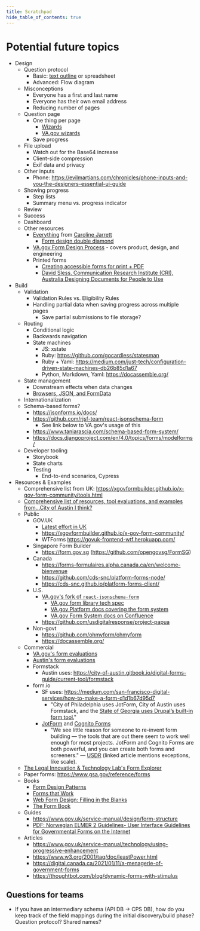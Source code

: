 ```yaml
---
title: Scratchpad
hide_table_of_contents: true
---
```


# Potential future topics

- Design
  - Question protocol
    - Basic: [text outline](https://github.com/department-of-veterans-affairs/va.gov-team/blob/master/products/pension/pension-outline.md) or spreadsheet
    - Advanced: Flow diagram
  - Misconceptions
    - Everyone has a first and last name
    - Everyone has their own email address
    - Reducing number of pages
  - Question page
    - One thing per page
      - [Wizards](https://www.nngroup.com/articles/wizards/)
      - [VA.gov wizards](https://design.va.gov/patterns/wizards)
    - Save progress
  - File upload
    - Watch out for the Base64 increase
    - Client-side compression
    - Exif data and privacy
  - Other inputs
    - Phone: https://evilmartians.com/chronicles/phone-inputs-and-you-the-designers-essential-ui-guide
  - Showing progress
    - Step lists
    - Summary menu vs. progress indicator
  - Review
  - Success
  - Dashboard
  - Other resources
    - [Everything](https://www.effortmark.co.uk/category/forms/) from [Caroline Jarrett](https://www.effortmark.co.uk/forms/more-advice-on-creating-better-forms/)
      - [Form design double diamond](https://www.slideshare.net/cjforms/how-to-design-a-better-form)
    - [VA.gov Form Design Process](https://github.com/department-of-veterans-affairs/va.gov-team/blob/b5a23efe054ae351306225787f77dee4840cd3fc/teams/vsa/design/getting-started-with-va.gov-forms.md#the-form-design-process) - covers product, design, and engineering
    - Printed forms
      - [Creating accessible forms for print + PDF](https://civicdesign.org/fieldguides/accessible-forms-print-pdf/)
      - [David Sless, Communication Research Institute (CRI), Australia Designing Documents for People to Use](https://scholar.google.com/citations?view_op=view_citation&citation_for_view=ahAiz88AAAAJ:O3NaXMp0MMsC)
- Build
  - Validation
    - Validation Rules vs. Eligibility Rules
    - Handling partial data when saving progress across multiple pages
      - Save partial submissions to file storage?
  - Routing
    - Conditional logic
    - Backwards navigation
    - State machines
      - JS: xstate
      - Ruby: https://github.com/gocardless/statesman
      - Ruby + Yaml: https://medium.com/just-tech/configuration-driven-state-machines-db26b85d1a67
      - Python, Markdown, Yaml: https://docassemble.org/
  - State management
    - Downstream effects when data changes
    - [Browsers, JSON, and FormData](https://blog.jim-nielsen.com/2022/browsers-json-formdata/)
  - Internationalization
  - Schema-based forms?
    - https://jsonforms.io/docs/
    - https://github.com/rjsf-team/react-jsonschema-form
      -  See link below to VA.gov's usage of this
    - https://www.taniarascia.com/schema-based-form-system/
    - https://docs.djangoproject.com/en/4.0/topics/forms/modelforms/
  - Developer tooling
    - Storybook
    - State charts
    - Testing
      - End-to-end scenarios, Cypress
- Resources & Examples
  - Comprehensive list from UK: https://xgovformbuilder.github.io/x-gov-form-community/tools.html
  - [Comprehensive list of resources, tool evaluations, and examples from...City of Austin I think?](https://docs.google.com/spreadsheets/d/1ov27dpfaFW9nk0mVIpshj5Sj5mxoKaQafk8W4oyvqws/edit)
  - Public
    - GOV.UK
      - [Latest effort in UK](https://gds.blog.gov.uk/2021/07/06/making-all-forms-on-gov-uk-accessible-easy-to-use-and-quick-to-process/)
      - https://xgovformbuilder.github.io/x-gov-form-community/
      - WTForms https://govuk-frontend-wtf.herokuapp.com/
    - Singapore Form Builder
      - https://form.gov.sg (https://github.com/opengovsg/FormSG)
    - Canada
      - https://forms-formulaires.alpha.canada.ca/en/welcome-bienvenue
      - https://github.com/cds-snc/platform-forms-node/
      - https://cds-snc.github.io/platform-forms-client/
    - U.S.
      - [VA.gov's fork of `react-jsonschema-form`](https://department-of-veterans-affairs.github.io/veteran-facing-services-tools/forms/)
        - [VA.gov form library tech spec](https://github.com/department-of-veterans-affairs/va.gov-team/blob/551d7f17ed1741f290eb6182695dd0984144fc11/platform/engineering/design-docs/2021-05-18-forms-library.md)
        - [VA.gov Platform docs covering the form system](https://depo-platform-documentation.scrollhelp.site/developer-docs/VA-Forms-System-Overview.2085355587.html)
        - [VA.gov Form System docs on Confluence](https://vfs.atlassian.net/wiki/spaces/FLT/pages/1998749743/Engineering+Docs)
      - https://github.com/usdigitalresponse/project-papua
    - Non-govt
      - https://github.com/ohmyform/ohmyform
      - https://docassemble.org/
  - Commercial
    - [VA.gov's form evaluations](https://vfs.atlassian.net/wiki/spaces/FLT/pages/2057634081/Form+Solution+Alternatives)
    - [Austin's form evaluations](https://docs.google.com/presentation/d/e/2PACX-1vQ_SZlJIFEZeSSYx_WwKKbmnnOhk_p3D7LPAyMGvtpCXBrlycSeNdXP6GMpBRGfcWh8MrUIMLrxcNQM/pub?start=false&loop=false&delayms=3000&slide=id.g28f2f0de0c_0_165)
    - Formstack
      - Austin uses: https://city-of-austin.gitbook.io/digital-forms-guide/current-tool/formstack
    - form.io
      - SF uses: https://medium.com/san-francisco-digital-services/how-to-make-a-form-d1d1b67d95d7
        - "City of Philadelphia uses JotForm, City of Austin uses Formstack, and the [State of Georgia uses Drupal’s built-in form tool.](https://georgiagov.atlassian.net/wiki/spaces/KB/pages/598507525/Webform)"
      - [JotForm](https://www.jotform.com/) and [Cognito Forms](https://www.cognitoforms.com/)
        - "We see little reason for someone to re-invent form building — the tools that are out there seem to work well enough for most projects. JotForm and Cognito Forms are both powerful, and you can create both forms and screeners." — [USDR](https://medium.com/u-s-digital-response/strengths-and-weaknesses-of-low-code-no-code-tools-e3e3732b573e) (linked article mentions exceptions, like scale).
  - [The Legal Innovation & Technology Lab's Form Explorer](https://suffolklitlab.org/form-explorer/)
  - Paper forms: https://www.gsa.gov/reference/forms
  - Books
    - [Form Design Patterns](https://www.smashingmagazine.com/printed-books/form-design-patterns/)
    - [Forms that Work](https://www.elsevier.com/books/forms-that-work/krug/978-1-55860-710-1)
    - [Web Form Design: Filling in the Blanks](https://www.lukew.com/resources/web_form_design.asp)
    - [The Form Book](https://thamesandhudson.com/form-book-best-practice-in-creating-forms-for-printed-and-online-use-9780500515082)
  - Guides
    - https://www.gov.uk/service-manual/design/form-structure
    - [PDF: Norwegian ELMER 2 Guidelines- User Interface Guidelines for Governmental Forms on the Internet](/exports/elmer-2-ui-guidelines.pdf)
  - Articles
    - https://www.gov.uk/service-manual/technology/using-progressive-enhancement
    - https://www.w3.org/2001/tag/doc/leastPower.html
    - https://digital.canada.ca/2021/01/11/a-menagerie-of-government-forms
    - https://thoughtbot.com/blog/dynamic-forms-with-stimulus

## Questions for teams

- If you have an intermediary schema (API DB -> CPS DB), how do you keep track of the field mappings during the initial discovery/build phase? Question protocol? Shared names?
